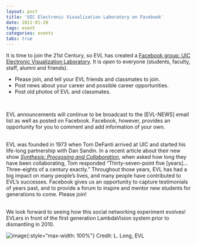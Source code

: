 ```yaml
---
layout: post
title: 'UIC Electronic Visualization Laboratory on Facebook'
date: 2011-01-28
tags: event
categories: events
tabs: true
---
```


It is time to join the 21st Century, so EVL has created a <a href="http://www.facebook.com/UIC.EVL">Facebook group: UIC Electronic Visualization Laboratory</a>. It is *open* to everyone (students, faculty, staff, alumni and friends).<br>
<ul>
<li>Please join, and tell your EVL friends and classmates to join.</li>
<li>Post news about your career and possible career opportunities.</li>
<li>Post old photos of EVL and classmates.</li>
</ul><br>

EVL announcements will continue to be broadcast to the [EVL-NEWS] email list as well as posted on Facebook. Facebook, however, provides an opportunity for you to comment and add information of your own.<br><br>

EVL was founded in 1973 when Tom DeFanti arrived at UIC and started his life-long partnership with Dan Sandin. In a recent article about their new show <em><a href="http://www.evl.uic.edu/core.php?mod=4&amp;type=4&amp;indi=738">Synthesis: Processing and Collaboration</a></em>, when asked how long they have been collaborating, Tom responded &ldquo;Thirty-seven-point five [years]&hellip; Three-eights of a century exactly.&rdquo; Throughout those years, EVL has had a big impact on many people&rsquo;s lives, and many people have contributed to EVL&rsquo;s successes. Facebook gives us an opportunity to capture testimonials of years past, and to provide a forum to inspire and mentor new students for generations to come. Please join!<br><br>

We look forward to seeing how this social networking experiment evolves!
EVLers in front of the first generation LambdaVision system prior to dismantling in 2010.

![image](https://www.evl.uic.edu/output/originals/evl_facebook.jpg-srcw.jpg){:style="max-width: 100%"}
Credit: L. Long, EVL

